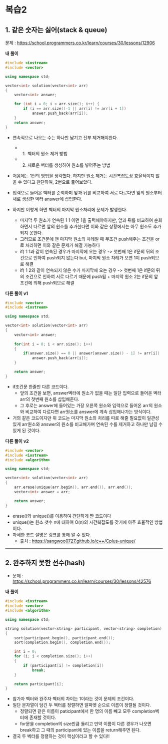 # 복습2

## 1. 같은 숫자는 싫어(stack & queue)

문제 : https://school.programmers.co.kr/learn/courses/30/lessons/12906

**내 풀이**

```c++
#include <iostream>
#include <vector>

using namespace std;

vector<int> solution(vector<int> arr)
{
	vector<int> answer;

	for (int i = 0; i < arr.size(); i++) {
		if (i == arr.size()-1 || arr[i] != arr[i + 1])
			answer.push_back(arr[i]);
	}
	return answer;
}
```

- 연속적으로 나오는 수는 하나만 남기고 전부 제거해야한다.
    - 1. 벡터의 원소 제거 방법
    - 2. 새로운 벡터를 생성하여 원소를 넣어주는 방법

- 처음에는 1번의 방법을 생각했다. 하지만 원소 제거는 시간복잡도상 효율적이지 않을 수 있다고 판단하여, 2번으로 풀어보았다.
- 입력으로 들어온 벡터를 순회하며 앞과 뒤를 비교하여 서로 다르다면 앞의 원소부터 새로 생성한 벡터 answer에 삽입한다.
- 하지만 이렇게 하면 벡터의 마지막 원소처리에 문제가 발생한다.
    - 마지막 두 원소가 연속된 1 1 이면 1을 출력해야하지만, 앞과 뒤를 비교하여 순회하면서 다르면 앞의 원소를 추가한다면 이와 같은 상황에서는 아무 원소도 추가되지 못한다.
    - 그러므로 조건문에 맨 마지막 원소의 차례일 때 무조건 push해주는 조건을 or로 처리하면 이와 같은 문제가 해결 가능하다
    - if) 1 1과 같이 연속된 경우가 마지막에 오는 경우 -> 첫번째 1은 if문의 뒤의 조건으로 인하여 push되지 않는다 but, 마지막 원소 차례가 오면 1이 push되므로 해결
    - if) 1 2와 같이 연속되지 않은 수가 마지막에 오는 경우 -> 첫번째 1은 if문의 뒤의 조건으로 인하여 서로 다르기 때문에 push됨 + 마지막 원소 2는 if문의 앞 조건에 의해 push되므로 해결



**다른 풀이 v1**

```c++
#include <vector>
#include <iostream>

using namespace std;

vector<int> solution(vector<int> arr) 
{
    vector<int> answer;
    
    for(int i = 0; i < arr.size(); i++)
    {
        if(answer.size() == 0 || answer[answer.size() - 1] != arr[i]) 
            answer.push_back(arr[i]);
    }

    return answer;
}
```

- if조건문 한줄만 다른 코드이다.
	- 앞의 조건을 보면, answer벡터에 원소가 없을 때는 일단 입력으로 들어온 벡터 arr의 첫번째 원소를 삽입해준다.
	- 그 후로는 answer에 들어있는 가장 오른쪽 원소와 입력으로 들어온 arr의 원소와 비교하여 다르다면 arr원소를 answer에 계속 삽입해나가는 방식이다.
- 거의 같은 코드이지만 위 코드는 마지막 원소의 처리를 따로 해줄 필요없이 일관성있게 arr원소와 answer의 원소를 비교해가며 연속된 수를 제거하고 하나만 남길 수 있게 된 것이다.



**다른 풀이 v2**

```c++
#include <vector>
#include <iostream>
#include <algorithm>

using namespace std;

vector<int> solution(vector<int> arr) 
{    
    arr.erase(unique(arr.begin(), arr.end()), arr.end());
    vector<int> answer = arr;

    return answer;
}
```

- erase()와 unique()를 이용하여 간단하게 짠 코드이다
- unique()는 원소 갯수 n에 대하여 O(n)의 시간복잡도를 갖기에 아주 효율적인 방법이다.
- 자세한 코드 설명은 링크를 통해 알 수 있다.
	- 출처 : https://sangwoo0727.github.io/c++/Cplus-unique/

***

## 2. 완주하지 못한 선수(hash)

- 문제 : https://school.programmers.co.kr/learn/courses/30/lessons/42576

**내 풀이**

```c++
#include <iostream>
#include <vector>
#include <algorithm>

using namespace std;

string solution(vector<string> participant, vector<string> completion)
{
	sort(participant.begin(), participant.end());
	sort(completion.begin(), completion.end());

	int i = 0;
	for (i; i < completion.size(); i++)
	{
		if (participant[i] != completion[i])
			break;
	}

	return participant[i];
}
```

- 참가자 벡터와 완주자 벡터의 차이는 1이라는 것이 문제의 조건이다.
- 일단 문자열이 담긴 두 벡터를 정렬하면 알파벳 순으로 이름이 정렬될 것이다.
	- 정렬되면 같은 이름이 paticipant에서 한 명의 이름 빼고 모두 completion벡터에 존재할 것이다.
	- for문을 completion의 size만큼 돌리고 만약 이름이 다른 경우가 나오면 break하고 그 때의 participant에 있는 이름을 return해주면 된다.
- 결국 두 벡터를 정렬하는 것이 핵심이라고 할 수 있다!!





